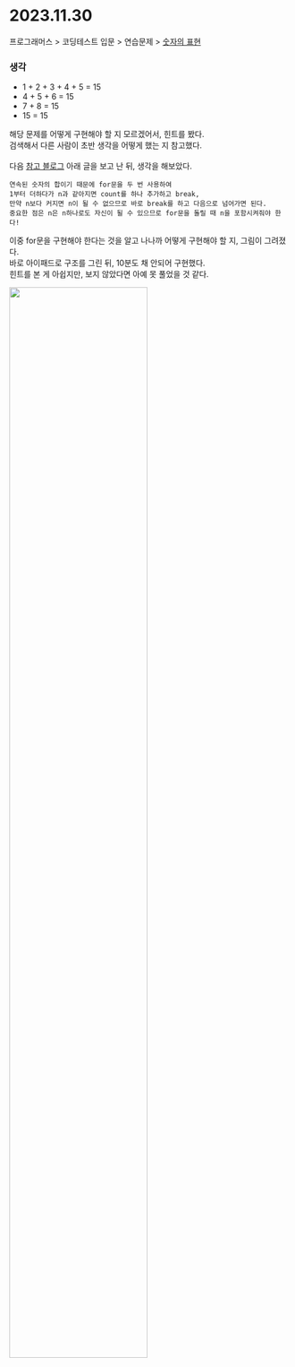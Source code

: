 # 2023.11.30
프로그래머스 > 코딩테스트 입문 > 연습문제 > [숫자의 표현](https://school.programmers.co.kr/learn/courses/30/lessons/12924)

### 생각
- 1 + 2 + 3 + 4 + 5 = 15 
- 4 + 5 + 6 = 15 
- 7 + 8 = 15 
- 15 = 15

해당 문제를 어떻게 구현해야 할 지 모르겠어서, 힌트를 봤다.<br>
검색해서 다른 사람이 초반 생각을 어떻게 했는 지 참고했다.<br>
<br>
다음 [참고 블로그](https://ju-nam2.tistory.com/50) 아래 글을 보고 난 뒤, 생각을 해보았다.
```
연속된 숫자의 합이기 때문에 for문을 두 번 사용하여
1부터 더하다가 n과 같아지면 count를 하나 추가하고 break,
만약 n보다 커지면 n이 될 수 없으므로 바로 break를 하고 다음으로 넘어가면 된다.
중요한 점은 n은 n하나로도 자신이 될 수 있으므로 for문을 돌릴 때 n을 포함시켜줘야 한다!
```
이중 for문을 구현해야 한다는 것을 알고 나나까 어떻게 구현해야 할 지, 그림이 그려졌다.<br>
바로 아이패드로 구조를 그린 뒤, 10분도 채 안되어 구현했다.<br>
힌트를 본 게 아쉽지만, 보지 않았다면 아예 못 풀었을 것 같다.<br>

<img width="70%" src="https://github.com/zisoo-choi/TIL/assets/87762728/c6bcc457-965d-4d39-8f40-0e973cdfea4d"/>
